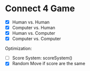 # Connect 4 Game
- [x] Human vs. Human
- [x] Computer vs. Human
- [x] Human vs. Computer
- [X] Computer vs. Computer

Optimization:
- [ ] Score System: scoreSystem()
- [X] Random Move if score are the same
